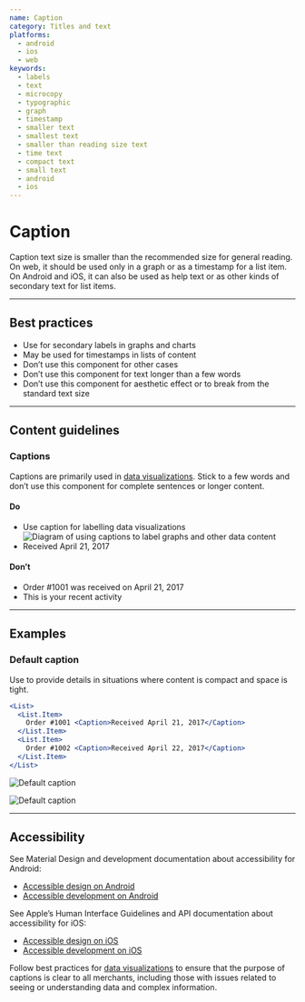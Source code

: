 ```yaml
---
name: Caption
category: Titles and text
platforms:
  - android
  - ios
  - web
keywords:
  - labels
  - text
  - microcopy
  - typographic
  - graph
  - timestamp
  - smaller text
  - smallest text
  - smaller than reading size text
  - time text
  - compact text
  - small text
  - android
  - ios
---
```


# Caption

Caption text size is smaller than the recommended size for general reading. On web, it should be used only in a graph or as a timestamp for a list item. On Android and iOS, it can also be used as help text or as other kinds of secondary text for list items.

---

## Best practices

- Use for secondary labels in graphs and charts
- May be used for timestamps in lists of content
- Don’t use this component for other cases
- Don’t use this component for text longer than a few words
- Don’t use this component for aesthetic effect or to break from the standard text size

---

## Content guidelines

### Captions

Captions are primarily used in [data visualizations](/design/data-visualizations). Stick to a few words and don’t use this component for complete sentences or longer content.

<!-- usagelist -->

#### Do

- Use caption for labelling data visualizations
  ![Diagram of using captions to label graphs and other data content](/public_images/typography/display-styles/do-use-caption-for-labeling-data-visualizations@2x.png)
- Received April 21, 2017

#### Don’t

- Order #1001 was received on April 21, 2017
- This is your recent activity

<!-- end -->

---

## Examples

### Default caption

Use to provide details in situations where content is compact and space is tight.

```jsx
<List>
  <List.Item>
    Order #1001 <Caption>Received April 21, 2017</Caption>
  </List.Item>
  <List.Item>
    Order #1002 <Caption>Received April 22, 2017</Caption>
  </List.Item>
</List>
```

<!-- content-for: android -->

![Default caption](/public_images/components/Caption/android/default@2x.png)

<!-- /content-for -->

<!-- content-for: ios -->

![Default caption](/public_images/components/Caption/ios/default@2x.png)

<!-- /content-for -->

---

## Accessibility

<!-- content-for: android -->

See Material Design and development documentation about accessibility for Android:

- [Accessible design on Android](https://material.io/design/usability/accessibility.html)
- [Accessible development on Android](https://developer.android.com/guide/topics/ui/accessibility/)

<!-- /content-for -->

<!-- content-for: ios -->

See Apple’s Human Interface Guidelines and API documentation about accessibility for iOS:

- [Accessible design on iOS](https://developer.apple.com/design/human-interface-guidelines/ios/app-architecture/accessibility/)
- [Accessible development on iOS](https://developer.apple.com/accessibility/ios/)

<!-- /content-for -->

<!-- content-for: web -->

Follow best practices for [data visualizations](/design/data-visualizations) to ensure that the purpose of captions is clear to all merchants, including those with issues related to seeing or understanding data and complex information.

<!-- /content-for -->

